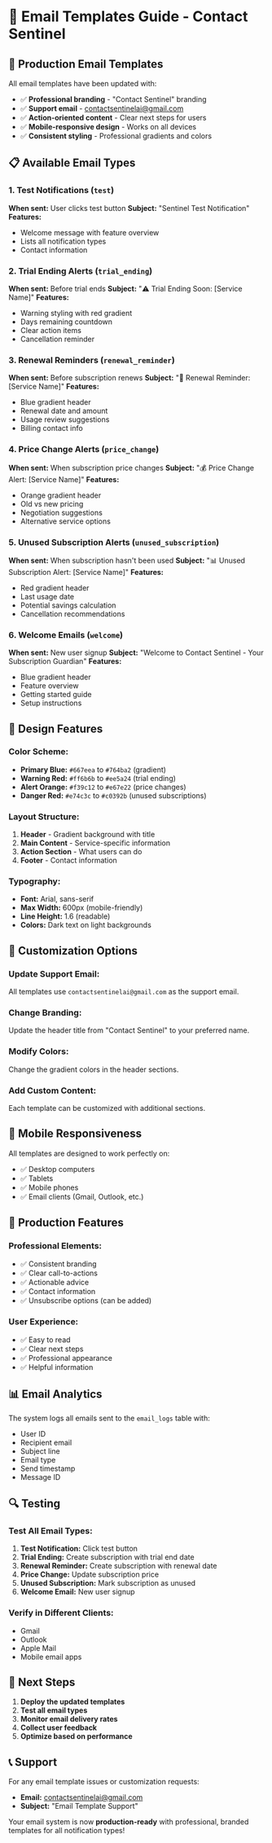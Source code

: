 # 📧 Email Templates Guide - Contact Sentinel

## **🎯 Production Email Templates**

All email templates have been updated with:
- ✅ **Professional branding** - "Contact Sentinel" branding
- ✅ **Support email** - contactsentinelai@gmail.com
- ✅ **Action-oriented content** - Clear next steps for users
- ✅ **Mobile-responsive design** - Works on all devices
- ✅ **Consistent styling** - Professional gradients and colors

## **📋 Available Email Types**

### **1. Test Notifications (`test`)**
**When sent:** User clicks test button
**Subject:** "Sentinel Test Notification"
**Features:**
- Welcome message with feature overview
- Lists all notification types
- Contact information

### **2. Trial Ending Alerts (`trial_ending`)**
**When sent:** Before trial ends
**Subject:** "⚠️ Trial Ending Soon: [Service Name]"
**Features:**
- Warning styling with red gradient
- Days remaining countdown
- Clear action items
- Cancellation reminder

### **3. Renewal Reminders (`renewal_reminder`)**
**When sent:** Before subscription renews
**Subject:** "🔄 Renewal Reminder: [Service Name]"
**Features:**
- Blue gradient header
- Renewal date and amount
- Usage review suggestions
- Billing contact info

### **4. Price Change Alerts (`price_change`)**
**When sent:** When subscription price changes
**Subject:** "💰 Price Change Alert: [Service Name]"
**Features:**
- Orange gradient header
- Old vs new pricing
- Negotiation suggestions
- Alternative service options

### **5. Unused Subscription Alerts (`unused_subscription`)**
**When sent:** When subscription hasn't been used
**Subject:** "📊 Unused Subscription Alert: [Service Name]"
**Features:**
- Red gradient header
- Last usage date
- Potential savings calculation
- Cancellation recommendations

### **6. Welcome Emails (`welcome`)**
**When sent:** New user signup
**Subject:** "Welcome to Contact Sentinel - Your Subscription Guardian"
**Features:**
- Blue gradient header
- Feature overview
- Getting started guide
- Setup instructions

## **🎨 Design Features**

### **Color Scheme:**
- **Primary Blue:** `#667eea` to `#764ba2` (gradient)
- **Warning Red:** `#ff6b6b` to `#ee5a24` (trial ending)
- **Alert Orange:** `#f39c12` to `#e67e22` (price changes)
- **Danger Red:** `#e74c3c` to `#c0392b` (unused subscriptions)

### **Layout Structure:**
1. **Header** - Gradient background with title
2. **Main Content** - Service-specific information
3. **Action Section** - What users can do
4. **Footer** - Contact information

### **Typography:**
- **Font:** Arial, sans-serif
- **Max Width:** 600px (mobile-friendly)
- **Line Height:** 1.6 (readable)
- **Colors:** Dark text on light backgrounds

## **🔧 Customization Options**

### **Update Support Email:**
All templates use `contactsentinelai@gmail.com` as the support email.

### **Change Branding:**
Update the header title from "Contact Sentinel" to your preferred name.

### **Modify Colors:**
Change the gradient colors in the header sections.

### **Add Custom Content:**
Each template can be customized with additional sections.

## **📱 Mobile Responsiveness**

All templates are designed to work perfectly on:
- ✅ Desktop computers
- ✅ Tablets
- ✅ Mobile phones
- ✅ Email clients (Gmail, Outlook, etc.)

## **🚀 Production Features**

### **Professional Elements:**
- ✅ Consistent branding
- ✅ Clear call-to-actions
- ✅ Actionable advice
- ✅ Contact information
- ✅ Unsubscribe options (can be added)

### **User Experience:**
- ✅ Easy to read
- ✅ Clear next steps
- ✅ Professional appearance
- ✅ Helpful information

## **📊 Email Analytics**

The system logs all emails sent to the `email_logs` table with:
- User ID
- Recipient email
- Subject line
- Email type
- Send timestamp
- Message ID

## **🔍 Testing**

### **Test All Email Types:**
1. **Test Notification:** Click test button
2. **Trial Ending:** Create subscription with trial end date
3. **Renewal Reminder:** Create subscription with renewal date
4. **Price Change:** Update subscription price
5. **Unused Subscription:** Mark subscription as unused
6. **Welcome Email:** New user signup

### **Verify in Different Clients:**
- Gmail
- Outlook
- Apple Mail
- Mobile email apps

## **🎯 Next Steps**

1. **Deploy the updated templates**
2. **Test all email types**
3. **Monitor email delivery rates**
4. **Collect user feedback**
5. **Optimize based on performance**

## **📞 Support**

For any email template issues or customization requests:
- **Email:** contactsentinelai@gmail.com
- **Subject:** "Email Template Support"

Your email system is now **production-ready** with professional, branded templates for all notification types! 